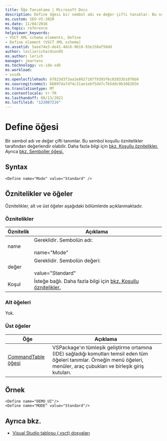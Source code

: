 ```yaml
---
title: Öğe Tanımlama | Microsoft Docs
description: Define öğesi bir sembol adı ve değer çifti tanımlar. Bu sembol koşullu öznitelikler tarafından değerlendir olabilir.
ms.custom: SEO-VS-2020
ms.date: 11/04/2016
ms.topic: reference
helpviewer_keywords:
- VSCT XML schema elements, Define
- Define element (VSCT XML schema)
ms.assetid: 5aee74e3-de41-4dc6-9618-93e158af56dd
author: leslierichardson95
ms.author: lerich
manager: jmartens
ms.technology: vs-ide-sdk
ms.workload:
- vssdk
ms.openlocfilehash: 87823d3f3aa2e8927187f9395f6c02833b1076b8
ms.sourcegitcommit: 68897da7d74c31ae1ebf5d47c7b5ddc9b108265b
ms.translationtype: MT
ms.contentlocale: tr-TR
ms.lasthandoff: 08/13/2021
ms.locfileid: "122087216"
---
```

# <a name="define-element"></a>Define öğesi
Bir sembol adı ve değer çifti tanımlar. Bu sembol koşullu öznitelikler tarafından değerlendir olabilir. Daha fazla bilgi için [bkz. Koşullu öznitelikler.](../extensibility/vsct-xml-schema-conditional-attributes.md) Ayrıca [bkz. Semboller öğesi.](../extensibility/symbols-element.md)

## <a name="syntax"></a>Syntax

```
<Define name="Mode" value="Standard" />
```

## <a name="attributes-and-elements"></a>Öznitelikler ve öğeler
 Öznitelikler, alt ve üst öğeler aşağıdaki bölümlerde açıklanmaktadır.

### <a name="attributes"></a>Öznitelikler

|Öznitelik|Açıklama|
|---------------|-----------------|
|name|Gereklidir. Sembolün adı:<br /><br /> name="Mode"|
|değer|Gereklidir. Sembolün değeri:<br /><br /> value="Standard"|
|Koşul|İsteğe bağlı. Daha fazla bilgi için [bkz. Koşullu öznitelikler.](../extensibility/vsct-xml-schema-conditional-attributes.md)|

### <a name="child-elements"></a>Alt öğeleri
 Yok.

### <a name="parent-elements"></a>Üst öğeler

|Öğe|Açıklama|
|-------------|-----------------|
|[CommandTable öğesi](../extensibility/commandtable-element.md)|VSPackage'ın tümleşik geliştirme ortamına (IDE) sağladığı komutları temsil eden tüm öğeleri tanımlar. Örneğin menü öğeleri, menüler, araç çubukları ve birleşik giriş kutuları.|

## <a name="example"></a>Örnek

```
<Define name="DEMO_UI"/>
<Define name="MODE" value="Standard"/>
```

## <a name="see-also"></a>Ayrıca bkz.
- [Visual Studio tablosu (.vsct) dosyaları](../extensibility/internals/visual-studio-command-table-dot-vsct-files.md)
